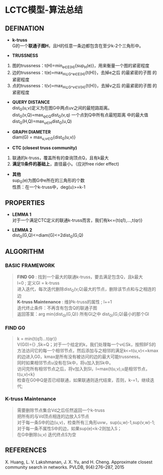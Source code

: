 # LCTC模型-算法总结

## DEFINATION

* **k-truss**
<br> G的一个**联通子图H**，且H的任意一条边都包含在至少k-2个三角形中。

* **TRUSSNESS**
1) 图的trussness：t(H)=min<sub>e∈E(H)</sub>{sup<sub>H</sub>(e)}，用来衡量一个图的紧密程度
2) 边的trussness：t(e)=max<sub>H⊆G^e∈E(H)</sub>{t(H)}，去掉e之后 的最紧密的子图 的紧密程度
3) 点的trussness：t(v)=max<sub>H⊆G^v∈V(H)</sub>{t(H)}，去掉v之后 的最紧密的子图 的紧密程度

* **QUERY DISTANCE**
<br>dist<sub>G</sub>(u,v)定义为在图G中两点uv之间的最短路距离。
<br>dist<sub>G</sub>(v,Q)=max<sub>q∈Q</sub>dist<sub>G</sub>(v,q) 一个点到Q中所有点最短距离 中的最大值
<br>dist<sub>G</sub>(H,Q)=max<sub>u∈H</sub>dist<sub>G</sub>(u,Q)

* **GRAPH DIAMETER**
<br>diam(G) = max<sub>u,v∈G</sub>{dist<sub>G</sub>(u,v)}

* **CTC (closest truss community)**

1) 联通的k-truss，覆盖所有的查询顶点Q，且有k最大
2) **满足1)条件的基础上**，直径最小。（应对free rider effect)


* **其他**
<br> sup<sub>G</sub>(e)为图G中e所在的三角形的个数
<br> 性质：在一个k-truss中，deg(u)>=k-1

## PROPERTIES
* **LEMMA 1**
<br> 对于一个满足CTC定义的联通k-truss而言，我们有k<={t(q1),...,t(qr)}

* **LEMMA 2**
<br>dist<sub>G</sub>(G,Q)<=diam(G)<=2dist<sub>G</sub>(G,Q)


## ALGORITHM
### BASIC FRAMEWORK
> **FIND G0** : 找到一个最大的联通k-truss，要去满足包含Q，且k最大
> <br>l=0 ; 定义Gl = k-truss
> <br>进入迭代，每次迭代删除dist<sub>G</sub>(v,Q)最大的节点，删除该节点和与之相连的边
> <br>**K-truss Maintenance** : 维护k-truss的属性 ; l+=1
> <br>迭代终止条件：不再含有包含Q的联通子图
> <br>返回答案：arg min{dist<sub>Gl</sub>(G,Q)} 所有Gl之中 dist<sub>Gl</sub>(G,Q)最小的那个Gl

### FIND G0
> k = min{t(q1)...t(qr)}
> <br> V(G0)={} ,Sk=Q；对于一个给定的k，我们处理每一个v∈Sk，按照BFS的方法访问它的每一个相邻节点，然后添加与之相邻的满足k<=t(u,v)<=kmax的边进入G0，kmax是所有没有被访问的边的最大可能trussness。
> <br> 同时如果相邻节点u没有在Sk中，将u加入到Sk中。
> <br> 访问完所有相邻节点之后，将v加入到Sl，l=max{t(u,v),u是相邻节点，t(u,v)<k}
> <br> 检查在G0中Q是否已经联通，如果联通则迭代结束，否则，k-=1，继续迭代;

### K-truss Maintenance
> 需要删除节点集合Vd之后任然返回一个k-truss
> <br> 把所有的与Vd顶点相连的边放入S节点
> <br> 对于每一条S中的边(u,v)，检查所有三角形uvw，sup(u,w)-1,sup(v,w)-1;对于每一条不属性S中的边，如果sup(e)<k-2则加入S；
> <br> 在G中删除(u,v) 迭代终点S为空

## REFERENCES
 X. Huang, L. V. Lakshmanan, J. X. Yu, and H. Cheng. Approximate closest
community search in networks. PVLDB, 9(4):276–287, 2015